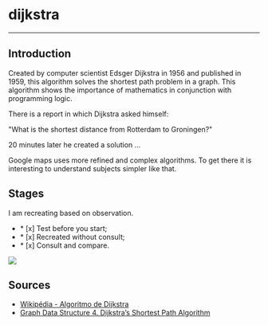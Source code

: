 # dijkstra

<hr/>

## Introduction

<p>Created by computer scientist Edsger Dijkstra in 1956 and published in 1959, this algorithm solves the shortest path problem in a graph. This algorithm shows the importance of mathematics in conjunction with programming logic.</p>

<p>There is a report in which Dijkstra asked himself:</p>

<p>"What is the shortest distance from Rotterdam to Groningen?"</p>

<p>20 minutes later he created a solution ...</p>

<p>Google maps uses more refined and complex algorithms. To get there it is interesting to understand subjects simpler like that.</p>

## Stages

<p>I am recreating based on observation.</p>

<ul>
	<li>
		* [x] Test before you start;
	</li>
	<li>
		* [x] Recreated without consult;
	</li>
	<li>
		* [x] Consult and compare.
	</li>
</ul>

<img src="https://upload.wikimedia.org/wikipedia/commons/5/57/Dijkstra_Animation.gif" />

## Sources

<ul>
	<li>
		<a href="https://pt.wikipedia.org/wiki/Algoritmo_de_Dijkstra#:~:text=onde%20V%20%C3%A9%20o%20n%C3%BAmero,com%20um%20v%C3%A9rtice%20inicial%20I.">Wikipédia - Algoritmo de Dijkstra</a>
	</li>
	<li>
		<a href="https://www.youtube.com/watch?v=pVfj6mxhdMw&t=2s">Graph Data Structure 4. Dijkstra’s Shortest Path Algorithm</a>
	</li>
</ul>


